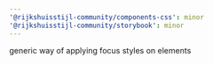 ```yaml
---
'@rijkshuisstijl-community/components-css': minor
'@rijkshuisstijl-community/storybook': minor
---
```


generic way of applying focus styles on elements
